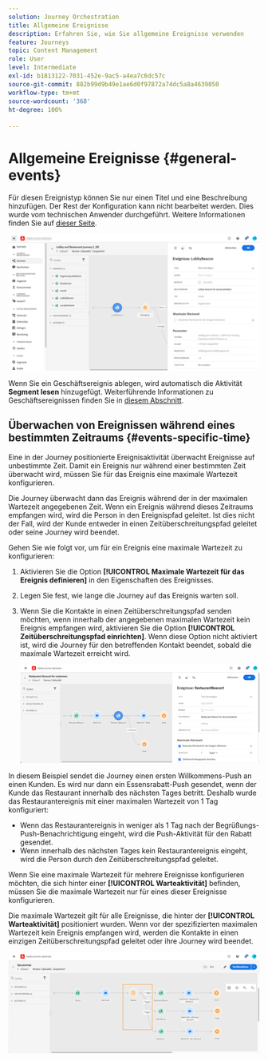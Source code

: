 ```yaml
---
solution: Journey Orchestration
title: Allgemeine Ereignisse
description: Erfahren Sie, wie Sie allgemeine Ereignisse verwenden
feature: Journeys
topic: Content Management
role: User
level: Intermediate
exl-id: b1813122-7031-452e-9ac5-a4ea7c6dc57c
source-git-commit: 882b99d9b49e1ae6d0f97872a74dc5a8a4639050
workflow-type: tm+mt
source-wordcount: '368'
ht-degree: 100%

---
```


# Allgemeine Ereignisse {#general-events}

Für diesen Ereignistyp können Sie nur einen Titel und eine Beschreibung hinzufügen. Der Rest der Konfiguration kann nicht bearbeitet werden. Dies wurde vom technischen Anwender durchgeführt. Weitere Informationen finden Sie auf [dieser Seite](../event/about-events.md).

![](assets/general-events.png)

Wenn Sie ein Geschäftsereignis ablegen, wird automatisch die Aktivität **Segment lesen** hinzugefügt. Weiterführende Informationen zu Geschäftsereignissen finden Sie in [diesem Abschnitt](../event/about-events.md).

## Überwachen von Ereignissen während eines bestimmten Zeitraums {#events-specific-time}

Eine in der Journey positionierte Ereignisaktivität überwacht Ereignisse auf unbestimmte Zeit. Damit ein Ereignis nur während einer bestimmten Zeit überwacht wird, müssen Sie für das Ereignis eine maximale Wartezeit konfigurieren.

Die Journey überwacht dann das Ereignis während der in der maximalen Wartezeit angegebenen Zeit. Wenn ein Ereignis während dieses Zeitraums empfangen wird, wird die Person in den Ereignispfad geleitet. Ist dies nicht der Fall, wird der Kunde entweder in einen Zeitüberschreitungspfad geleitet oder seine Journey wird beendet.

Gehen Sie wie folgt vor, um für ein Ereignis eine maximale Wartezeit zu konfigurieren:

1. Aktivieren Sie die Option **[!UICONTROL Maximale Wartezeit für das Ereignis definieren]** in den Eigenschaften des Ereignisses.

1. Legen Sie fest, wie lange die Journey auf das Ereignis warten soll.

1. Wenn Sie die Kontakte in einen Zeitüberschreitungspfad senden möchten, wenn innerhalb der angegebenen maximalen Wartezeit kein Ereignis empfangen wird, aktivieren Sie die Option **[!UICONTROL Zeitüberschreitungspfad einrichten]**. Wenn diese Option nicht aktiviert ist, wird die Journey für den betreffenden Kontakt beendet, sobald die maximale Wartezeit erreicht wird.

   ![](assets/event-timeout.png)

In diesem Beispiel sendet die Journey einen ersten Willkommens-Push an einen Kunden. Es wird nur dann ein Essensrabatt-Push gesendet, wenn der Kunde das Restaurant innerhalb des nächsten Tages betritt. Deshalb wurde das Restaurantereignis mit einer maximalen Wartezeit von 1 Tag konfiguriert:

* Wenn das Restaurantereignis in weniger als 1 Tag nach der Begrüßungs-Push-Benachrichtigung eingeht, wird die Push-Aktivität für den Rabatt gesendet.
* Wenn innerhalb des nächsten Tages kein Restaurantereignis eingeht, wird die Person durch den Zeitüberschreitungspfad geleitet.

Wenn Sie eine maximale Wartezeit für mehrere Ereignisse konfigurieren möchten, die sich hinter einer **[!UICONTROL Warteaktivität]** befinden, müssen Sie die maximale Wartezeit nur für eines dieser Ereignisse konfigurieren.

Die maximale Wartezeit gilt für alle Ereignisse, die hinter der **[!UICONTROL Warteaktivität]** positioniert wurden. Wenn vor der spezifizierten maximalen Wartezeit kein Ereignis empfangen wird, werden die Kontakte in einen einzigen Zeitüberschreitungspfad geleitet oder ihre Journey wird beendet.

![](assets/event-timeout-group.png)
